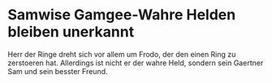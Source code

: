 # Samwise Gamgee-Wahre Helden bleiben unerkannt
Herr der Ringe dreht sich vor allem um Frodo, der den einen Ring zu zerstoeren hat. Allerdings ist nicht er der wahre Held, sondern sein Gaertner Sam und sein besster Freund.